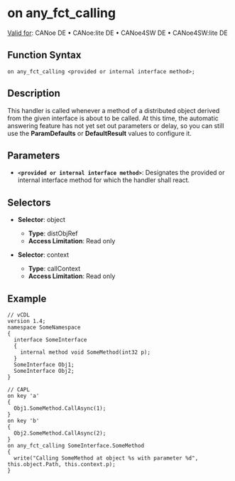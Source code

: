 # on any_fct_calling

[Valid for](../../../Shared/FeatureAvailability.md): CANoe DE • CANoe:lite DE • CANoe4SW DE • CANoe4SW:lite DE

## Function Syntax

`on any_fct_calling <provided or internal interface method>;`

## Description

This handler is called whenever a method of a distributed object derived from the given interface is about to be called. At this time, the automatic answering feature has not yet set out parameters or delay, so you can still use the **ParamDefaults** or **DefaultResult** values to configure it.

## Parameters

- **`<provided or internal interface method>`**: Designates the provided or internal interface method for which the handler shall react.

## Selectors

- **Selector**: object
  - **Type**: distObjRef <T>
  - **Access Limitation**: Read only

- **Selector**: context
  - **Type**: callContext <T>
  - **Access Limitation**: Read only

## Example

```plaintext
// vCDL
version 1.4;
namespace SomeNamespace
{
  interface SomeInterface
  {
    internal method void SomeMethod(int32 p);
  }
  SomeInterface Obj1;
  SomeInterface Obj2;
}

// CAPL
on key 'a'
{
  Obj1.SomeMethod.CallAsync(1);
}
on key 'b'
{
  Obj2.SomeMethod.CallAsync(2);
}
on any_fct_calling SomeInterface.SomeMethod
{
  write("Calling SomeMethod at object %s with parameter %d", this.object.Path, this.context.p);
}
```
